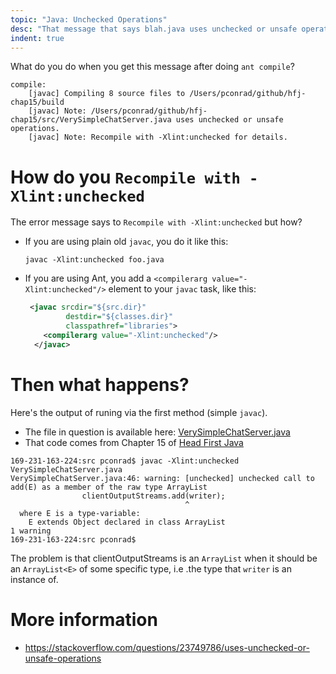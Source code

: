 ```yaml
---
topic: "Java: Unchecked Operations"
desc: "That message that says blah.java uses unchecked or unsafe operations. Recompile with -Xlint:unchecked for details."
indent: true
---
```


What do you do when you get this message after doing `ant compile`?

```
compile:
    [javac] Compiling 8 source files to /Users/pconrad/github/hfj-chap15/build
    [javac] Note: /Users/pconrad/github/hfj-chap15/src/VerySimpleChatServer.java uses unchecked or unsafe operations.
    [javac] Note: Recompile with -Xlint:unchecked for details.
```

# How do you `Recompile with -Xlint:unchecked` 

The error message says to `Recompile with -Xlint:unchecked` but how?

* If you are using plain old `javac`, you do it like this:
   ```
   javac -Xlint:unchecked foo.java
   ```
* If you are using Ant, you add a `<compilerarg value="-Xlint:unchecked"/>` element to your `javac` task, like this:

   ```xml
    <javac srcdir="${src.dir}"
            destdir="${classes.dir}"
            classpathref="libraries">
       <compilerarg value="-Xlint:unchecked"/>
     </javac> 
   ```

# Then what happens?

Here's the output of runing via the first method (simple `javac`).   
   * The file in question is available here: [VerySimpleChatServer.java](VerySimpleChatServer.java)
   * That code comes from Chapter 15 of [Head First Java](/textbooks/HFJ/)

```
169-231-163-224:src pconrad$ javac -Xlint:unchecked VerySimpleChatServer.java 
VerySimpleChatServer.java:46: warning: [unchecked] unchecked call to add(E) as a member of the raw type ArrayList
                clientOutputStreams.add(writer);
                                       ^
  where E is a type-variable:
    E extends Object declared in class ArrayList
1 warning
169-231-163-224:src pconrad$ 
```

The problem is that clientOutputStreams is an `ArrayList` when it should be an `ArrayList<E>` of some specific type, i.e .the type that `writer` is an instance of.



# More information

* <https://stackoverflow.com/questions/23749786/uses-unchecked-or-unsafe-operations>

